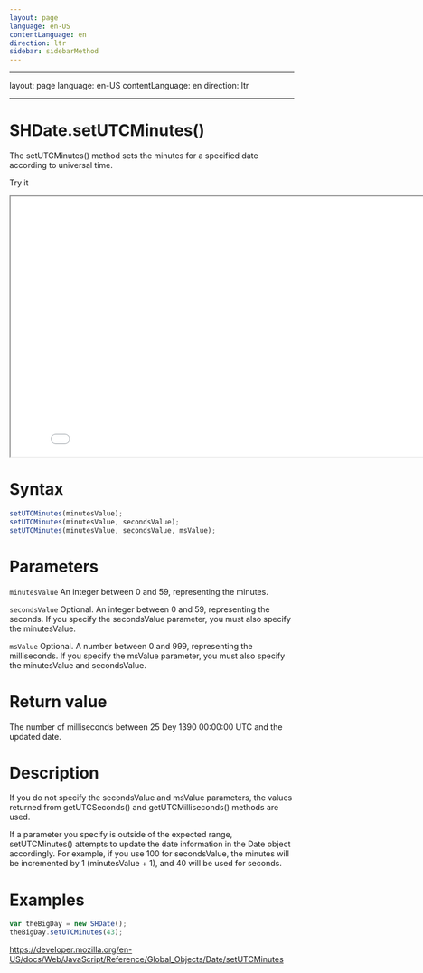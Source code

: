 ```yaml
---
layout: page
language: en-US
contentLanguage: en
direction: ltr
sidebar: sidebarMethod
---
```


---

layout: page
language: en-US
contentLanguage: en
direction: ltr

---

# SHDate.setUTCMinutes()

The setUTCMinutes() method sets the minutes for a specified date according to universal time.

Try it

<iframe style="width: 830px; height: 460px;" src="/SHDateTime-js/examples/live.html?function=setUTCMinutes" title="MDN Web Docs Interactive Example" loading="lazy"></iframe>
<br/>

# Syntax

```js
setUTCMinutes(minutesValue);
setUTCMinutes(minutesValue, secondsValue);
setUTCMinutes(minutesValue, secondsValue, msValue);
```

# Parameters

<code>minutesValue</code>
An integer between 0 and 59, representing the minutes.

<code>secondsValue</code>
Optional. An integer between 0 and 59, representing the seconds. If you specify the secondsValue parameter, you must also specify the minutesValue.

<code>msValue</code>
Optional. A number between 0 and 999, representing the milliseconds. If you specify the msValue parameter, you must also specify the minutesValue and secondsValue.

# Return value

The number of milliseconds between 25 Dey 1390 00:00:00 UTC and the updated date.

# Description

If you do not specify the secondsValue and msValue parameters, the values returned from getUTCSeconds() and getUTCMilliseconds() methods are used.

If a parameter you specify is outside of the expected range, setUTCMinutes() attempts to update the date information in the Date object accordingly. For example, if you use 100 for secondsValue, the minutes will be incremented by 1 (minutesValue + 1), and 40 will be used for seconds.

# Examples

```js
var theBigDay = new SHDate();
theBigDay.setUTCMinutes(43);
```

https://developer.mozilla.org/en-US/docs/Web/JavaScript/Reference/Global_Objects/Date/setUTCMinutes
